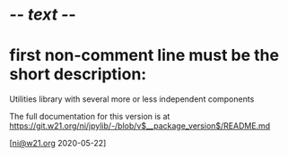 # -*- text -*-
# first non-comment line must be the short description:
Utilities library with several more or less independent components

The full documentation for this version is at
<https://git.w21.org/ni/jpylib/-/blob/v$__package_version$/README.md>

[ni@w21.org 2020-05-22]
